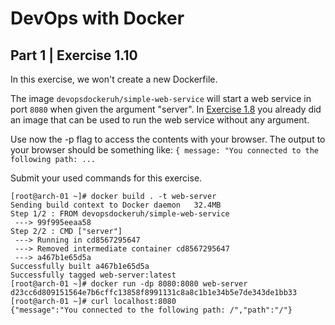 
# DevOps with Docker
## Part 1 | Exercise 1.10

In this exercise, we won't create a new Dockerfile.

The image `devopsdockeruh/simple-web-service` will start a web service in port `8080` when given the argument "server". In [Exercise 1.8](https://devopswithdocker.com/part-1/section-3#exercises-17---18) you already did an image that can be used to run the web service without any argument.

Use now the -p flag to access the contents with your browser. The output to your browser should be something like: `{ message: "You connected to the following path: ...`

Submit your used commands for this exercise.

```shell
[root@arch-01 ~]# docker build . -t web-server
Sending build context to Docker daemon   32.4MB
Step 1/2 : FROM devopsdockeruh/simple-web-service
 ---> 99f995eeaa58
Step 2/2 : CMD ["server"]
 ---> Running in cd8567295647
 ---> Removed intermediate container cd8567295647
 ---> a467b1e65d5a
Successfully built a467b1e65d5a
Successfully tagged web-server:latest
[root@arch-01 ~]# docker run -dp 8080:8080 web-server
d23cc6d809151564e7b6cffc13858f8991131c8a8c1b1e34b5e7de343de1bb33
[root@arch-01 ~]# curl localhost:8080
{"message":"You connected to the following path: /","path":"/"}
```
